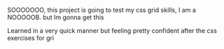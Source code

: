SOOOOOOO, this project is going to test my css grid skills, I am a NOOOOOB. 
but Im gonna get this

Learned in a very quick manner but feeling pretty confident after the css exercises for gri